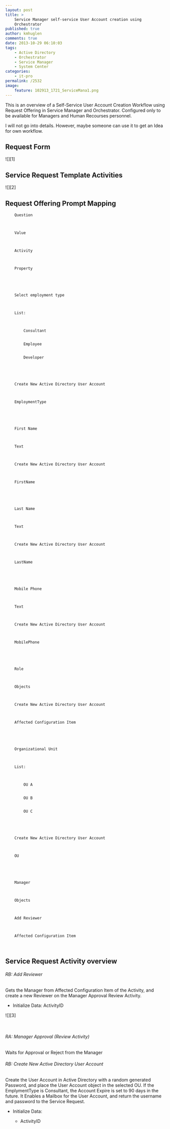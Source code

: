 ```yaml
---
layout: post
title: >
    Service Manager self-service User Account creation using
    Orchestrator
published: true
author: kmhuglen
comments: true
date: 2013-10-29 06:10:03
tags:
    - Active Directory
    - Orchestrator
    - Service Manager
    - System Center
categories:
    - it-pro
permalink: /2532
image:
    feature: 102913_1721_ServiceMana1.png
---
```

This is an overview of a Self-Service User Account Creation Workflow using Request Offering in Service Manager and Orchestrator. Configured only to be available for Managers and Human Recourses personnel.

I will not go into details. However, maybe someone can use it to get an Idea for own workflow.

## Request Form

![][1]

## Service Request Template Activities

![][2]

## Request Offering Prompt Mapping


  
         
      
        Question
      
      
      
        Value
      
      
      
        Activity
      
      
      
        Property
      
    
    
    
      
        Select employment type
      
      
      
        List: 
        
        
          
            Consultant
          
          
            Employee
          
          
            Developer
          
        
      
      
      
        Create New Active Directory User Account
      
      
      
        EmploymentType
      
    
    
    
      
        First Name
      
      
      
        Text
      
      
      
        Create New Active Directory User Account
      
      
      
        FirstName
      
    
    
    
      
        Last Name
      
      
      
        Text
      
      
      
        Create New Active Directory User Account
      
      
      
        LastName
      
    
    
    
      
        Mobile Phone
      
      
      
        Text
      
      
      
        Create New Active Directory User Account
      
      
      
        MobilePhone
      
    
    
    
      
        Role
      
      
      
        Objects
      
      
      
        Create New Active Directory User Account
      
      
      
        Affected Configuration Item
      
    
    
    
      
        Organizational Unit
      
      
      
        List: 
        
        
          
            OU A
          
          
            OU B
          
          
            OU C
          
        
      
      
      
        Create New Active Directory User Account
      
      
      
        OU
      
    
    
    
      
        Manager
      
      
      
        Objects
      
      
      
        Add Reviewer
      
      
      
        Affected Configuration Item
      
    
  


&nbsp;

## Service Request Activity overview

###### RB: Add Reviewer

Gets the Manager from Affected Configuration Item of the Activity, and create a new Reviewer on the Manager Approval Review Activity.

  * Initialize Data: ActivityID

![][3]

&nbsp;

###### RA: Manager Approval (Review Activity)

Waits for Approval or Reject from the Manager

###### RB: Create New Active Directory User Account

Create the User Account in Active Directory with a random generated Password, and place the User Account object in the selected OU. If the EmplymentType is Consultant, the Account Expire is set to 90 days in the future. It Enables a Mailbox for the User Account, and return the username and password to the Service Request.

  * 
      Initialize Data:
    
    
      * ActivityID 